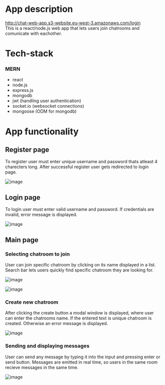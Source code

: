 # App description
http://chat-web-app.s3-website.eu-west-3.amazonaws.com/login \
This is a react/node.js web app that lets users join chatrooms and comunicate with eachother.

# Tech-stack

### MERN
- react
- node.js
- express.js
- mongodb 
- jwt (handling user authentication)
- socket.io (websocket connections)
- mongoose (ODM for mongodb)

# App functionality


## Register page

 To register user must enter unique username and password thats atleast 4 charecters long. After successful register user gets redirected to login page.
 
 
![image](https://user-images.githubusercontent.com/75088475/196391106-a0b30461-3c34-4c50-b264-1107c1c0ab15.png)

## Login page

To login user must enter valid username and password. If credentials are invalid, error message is displayed.


![image](https://user-images.githubusercontent.com/75088475/196391828-b05a6b8d-9203-4163-9c16-ff7b240903ec.png)

## Main page

### Selecting chatroom to join

User can join specific chatroom by clicking on its name displayed in a list. Search bar lets users quickly find specific chatroom they are looking for.  


![image](https://user-images.githubusercontent.com/75088475/196393805-48961af3-efe5-4407-a90b-a9eb7ae53333.png)


![image](https://user-images.githubusercontent.com/75088475/196393882-fc518b33-43d8-49c7-a078-40aa0837a909.png)


### Create new chatroom

After clicking the create button a modal window is displayed, where user can enter the chatrooms name. If the entered text is unique chatroom is created. Otherwise an error message is displayed. 


![image](https://user-images.githubusercontent.com/75088475/196395704-613e09eb-6718-483b-9940-34197b13e145.png)


### Sending and displaying messages

User can send any message by typing it into the input and pressing enter or send button. Messages are emitted in real time, so users in the same room recieve messages in the same time.


![image](https://user-images.githubusercontent.com/75088475/196394685-a6e4c2ec-3d3a-40fd-8230-87a496518453.png)
